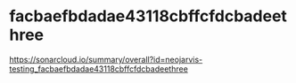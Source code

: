 # facbaefbdadae43118cbffcfdcbadeethree
https://sonarcloud.io/summary/overall?id=neojarvis-testing_facbaefbdadae43118cbffcfdcbadeethree
